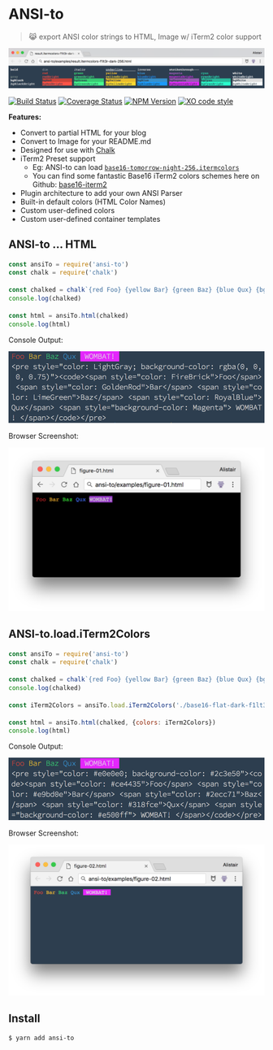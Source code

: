 # ANSI-to

> 😹  export ANSI color strings to HTML, Image w/ iTerm2 color support

[![Lead Image](examples/ansi-to-html-lead-image-example-zoomed.png)](examples/ansi-to-html-lead-image-example-zoomed.png)

[![Build Status](https://travis-ci.org/F1LT3R/ansi-to.svg?branch=master)](https://travis-ci.org/F1LT3R/ansi-to)
[![Coverage Status](https://coveralls.io/repos/github/F1LT3R/ansi-to/badge.svg?branch=master)](https://coveralls.io/github/F1LT3R/ansi-to?branch=master)
[![NPM Version](https://img.shields.io/npm/v/ansi-to.svg)](https://www.npmjs.com/package/ansi-to)
[![XO code style](https://img.shields.io/badge/code_style-XO-5ed9c7.svg)](https://github.com/sindresorhus/xo)

**Features:**

- Convert to partial HTML for your blog
- Convert to Image for your README.md
- Designed for use with [Chalk](https://github.com/chalk/chalk)
- iTerm2 Preset support 
    + Eg: ANSI-to can load [`base16-tomorrow-night-256.itermcolors`](https://github.com/martinlindhe/base16-iterm2/blob/master/itermcolors/base16-tomorrow-night-256.itermcolors)
    + You can find some fantastic Base16 iTerm2 colors schemes here on Github: [base16-iterm2](https://github.com/martinlindhe/base16-iterm2)
- Plugin architecture to add your own ANSI Parser
- Built-in default colors (HTML Color Names)
- Custom user-defined colors
- Custom user-defined container templates


## ANSI-to ... HTML

```js
const ansiTo = require('ansi-to')
const chalk = require('chalk')

const chalked = chalk`{red Foo} {yellow Bar} {green Baz} {blue Qux} {bgMagentaBright  WOMBAT! }`
console.log(chalked)

const html = ansiTo.html(chalked)
console.log(html)
```

Console Output:

![Figure 01 Console](examples/figure-01-console.png)

Browser Screenshot:

![Figure 01 Browser Screenshot](examples/figure-01-browser.png)

## ANSI-to.load.iTerm2Colors

```js
const ansiTo = require('ansi-to')
const chalk = require('chalk')

const chalked = chalk`{red Foo} {yellow Bar} {green Baz} {blue Qux} {bgMagentaBright  WOMBAT! }`
console.log(chalked)

const iTerm2Colors = ansiTo.load.iTerm2Colors('./base16-flat-dark-f1lt3r-256.itermcolors')

const html = ansiTo.html(chalked, {colors: iTerm2Colors})
console.log(html)
```

Console Output:

![Figure 02 Console](examples/figure-02-console.png)

Browser Screenshot:

![Figure 02 Browser Screenshot](examples/figure-02-browser.png)



## Install

```
$ yarn add ansi-to
```

